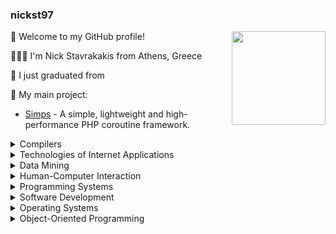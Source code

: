 
### nickst97

<img src="https://cdn.jsdelivr.net/gh/sy-records/staticfile@master/images/202007/huaji.gif" align="right" height="150">


🎉 Welcome to my GitHub profile!

👨🏻‍💻 I'm Nick Stavrakakis from Athens, Greece

🌱 I just graduated from 

🚀 My main project:

- [Simps](https://github.com/simple-swoole/simps) - A simple, lightweight and high-performance PHP coroutine framework.

<details>
<summary>Compilers</summary>


[LL1_Calculator_Parser](https://github.com/nickst97/LL1_Calculator_Parser)

[Translator_to_Java](https://github.com/nickst97/Translator_to_Java)

[MiniJava_Static_Checking](https://github.com/nickst97/MiniJava_Static_Checking)


</details>

<details>
<summary>Technologies of Internet Applications</summary>

[Online_Auction_Website](https://github.com/nickst97/Online_Auction_Website)
</details>

<details>
<summary>Data Mining</summary>

[Sentiment_Analysis](https://github.com/nickst97/Sentiment_Analysis)
</details>

<details>
<summary>Human-Computer Interaction</summary>

[Redesigning_Eudoxus](https://github.com/nickst97/Redesigning_Eudoxus)
</details>

<details>
<summary>Programming Systems</summary>

[Bitcoin_Transactions](https://github.com/nickst97/Bitcoin_Transactions)
[Simplified_Dropbox](https://github.com/nickst97/Simplified_Dropbox)
</details>

<details>
<summary>Software Development</summary>

[Join_Query_Optimization-SIGMOD2018](https://github.com/nickst97/Join_Query_Optimization-SIGMOD2018)
</details>

<details>
<summary>Operating Systems</summary>

[Transaction_System](https://github.com/nickst97/Transaction_System)
[Record_Search_Tree](https://github.com/nickst97/Record_Search_Tree)
[Port_Simulation](https://github.com/nickst97/Port_Simulation)
</details>

<details>
<summary>Object-Oriented Programming</summary>

[Carbon_Isotope_Simulation](https://github.com/nickst97/Carbon_Isotope_Simulation)
</details>
